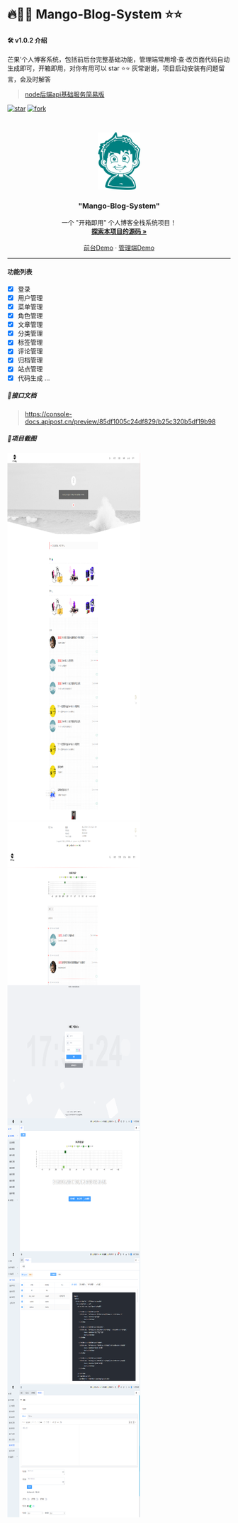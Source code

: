 # 🔥🥯🥯 Mango-Blog-System ⭐⭐

#### 🛠 v1.0.2 介绍
芒果’个人博客系统，包括前后台完整基础功能，管理端常用增·查·改页面代码自动生成即可，开箱即用，对你有用可以 star ⭐⭐  灰常谢谢，项目启动安装有问题留言，会及时解答
> [node后端api基础服务简易版](https://gitee.com/Z568_568/zy-express-sequelize-mysql)
<!-- PROJECT SHIELDS -->

[![star](https://gitee.com/Z568_568/all-blog-sys/badge/star.svg?theme=dark)](https://gitee.com/Z568_568/all-blog-sys/stargazers)
[![fork](https://gitee.com/Z568_568/all-blog-sys/badge/fork.svg?theme=dark)](https://gitee.com/Z568_568/all-blog-sys/members)

<!-- PROJECT LOGO -->



<br />

<p align="center">
  <a href="https://gitee.com/Z568_568/mango-blog-system.git">
    <img src="doc/logo.png" alt="Logo" width="95" height="130">
  </a>

<h3 align="center">"Mango-Blog-System"</h3>
  <p align="center">
    一个 "开箱即用" 个人博客全栈系统项目！
    <br />
    <a href="https://gitee.com/Z568_568/all-blog-sys"><strong>探索本项目的源码 »</strong></a>
    <br />
    <br />
    <a href="http://www.zhouyi.run/#/">前台Demo</a>
    ·
    <a href="http://zhouyi.run:5221/#/index">管理端Demo</a>
</p>

</p>

***

#### 功能列表

- [x] 登录
- [x] 用户管理
- [x] 菜单管理
- [x] 角色管理
- [x] 文章管理
- [x] 分类管理
- [x] 标签管理
- [x] 评论管理
- [x] 归档管理
- [x] 站点管理
- [x] 代码生成
...

> 
##### 🥯接口文档

> https://console-docs.apipost.cn/preview/85df1005c24df829/b25c320b5df19b98


##### 🥯项目截图

 
 <img src="doc/img/1.png" width = "300" height = "300" alt="图片名称" align=center />
 <img src="doc/img/2.png" width = "300" height = "300" alt="图片名称" align=center />
 <img src="doc/img/3.png" width = "300" height = "300" alt="图片名称" align=center />
 <img src="doc/img/4.png" width = "300" height = "300" alt="图片名称" align=center />
 <img src="doc/img/5.png" width = "300" height = "300" alt="图片名称" align=center />
 <img src="doc/img/6.png" width = "300" height = "300" alt="图片名称" align=center />
 <img src="doc/img/7.png" width = "300" height = "300" alt="图片名称" align=center />
 <img src="doc/img/8.png" width = "300" height = "300" alt="图片名称" align=center />
